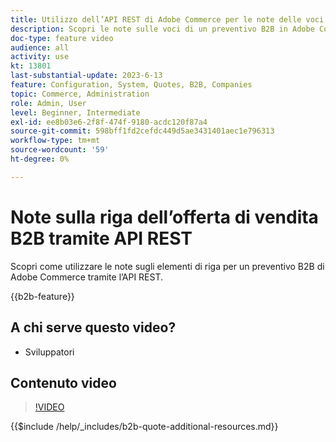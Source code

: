 ```yaml
---
title: Utilizzo dell’API REST di Adobe Commerce per le note delle voci
description: Scopri le note sulle voci di un preventivo B2B in Adobe Commerce utilizzando l’API REST
doc-type: feature video
audience: all
activity: use
kt: 13801
last-substantial-update: 2023-6-13
feature: Configuration, System, Quotes, B2B, Companies
topic: Commerce, Administration
role: Admin, User
level: Beginner, Intermediate
exl-id: ee8b03e6-2f8f-474f-9180-acdc120f87a4
source-git-commit: 598bff1fd2cefdc449d5ae3431401aec1e796313
workflow-type: tm+mt
source-wordcount: '59'
ht-degree: 0%

---
```


# Note sulla riga dell’offerta di vendita B2B tramite API REST

Scopri come utilizzare le note sugli elementi di riga per un preventivo B2B di Adobe Commerce tramite l’API REST.

{{b2b-feature}}

## A chi serve questo video?

- Sviluppatori

## Contenuto video

>[!VIDEO](https://video.tv.adobe.com/v/3420418?learn=on)

{{$include /help/_includes/b2b-quote-additional-resources.md}}
